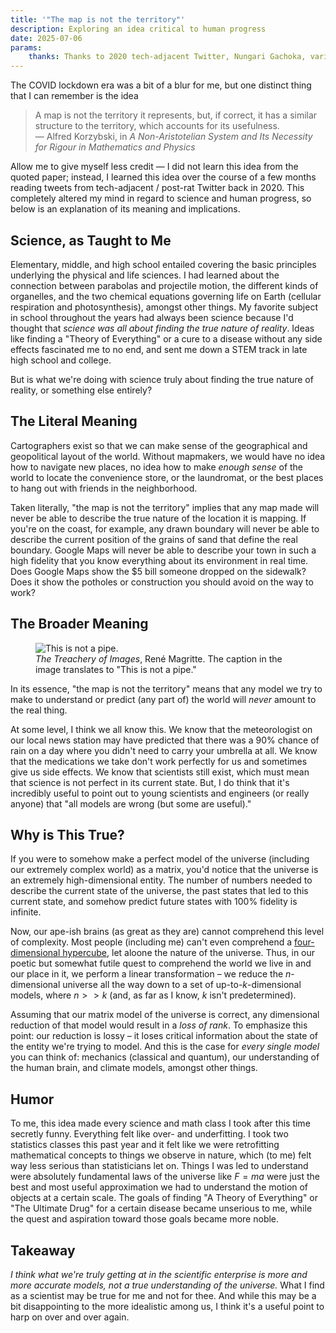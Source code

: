```yaml
---
title: '"The map is not the territory"'
description: Exploring an idea critical to human progress
date: 2025-07-06
params:
    thanks: Thanks to 2020 tech-adjacent Twitter, Nungari Gachoka, various friends and acquaintances, and all of my science and math teachers for helping me with the ideas in this post.
---
```

The COVID lockdown era was a bit of a blur for me, but one distinct thing that I can remember is the idea

> A map is not the territory it represents, but, if correct, it has a similar structure to the territory, which accounts for its usefulness.  
> — Alfred Korzybski, in _A Non-Aristotelian System and Its Necessity for Rigour in Mathematics and Physics_

Allow me to give myself less credit — I did not learn this idea from the quoted paper; instead, I learned this idea over the course of a few months reading tweets from tech-adjacent / post-rat Twitter back in 2020. This completely altered my mind in regard to science and human progress, so below is an explanation of its meaning and implications.

## Science, as Taught to Me
Elementary, middle, and high school entailed covering the basic principles underlying the physical and life sciences. I had learned about the connection between parabolas and projectile motion, the different kinds of organelles, and the two chemical equations governing life on Earth (cellular respiration and photosynthesis), amongst other things. My favorite subject in school throughout the years had always been science because I'd thought that _science was all about finding the true nature of reality_. Ideas like finding a "Theory of Everything" or a cure to a disease without any side effects fascinated me to no end, and sent me down a STEM track in late high school and college.

But is what we're doing with science truly about finding the true nature of reality, or something else entirely?

## The Literal Meaning
Cartographers exist so that we can make sense of the geographical and geopolitical layout of the world. Without mapmakers, we would have no idea how to navigate new places, no idea how to make _enough sense_ of the world to locate the convenience store, or the laundromat, or the best places to hang out with friends in the neighborhood.

Taken literally, "the map is not the territory" implies that any map made will never be able to describe the true nature of the location it is mapping. If you're on the coast, for example, any drawn boundary will never be able to describe the current position of the grains of sand that define the real boundary. Google Maps will never be able to describe your town in such a high fidelity that you know everything about its environment in real time. Does Google Maps show the $5 bill someone dropped on the sidewalk? Does it show the potholes or construction you should avoid on the way to work?

## The Broader Meaning
<figure>
    <img src="/media/this-is-not-a-pipe.png"
         alt="This is not a pipe.">
    <figcaption><i>The Treachery of Images</i>, René Magritte. The caption in the image translates to "This is not a pipe."</figcaption>
</figure>

In its essence, "the map is not the territory" means that any model we try to make to understand or predict (any part of) the world will _never_ amount to the real thing.

At some level, I think we all know this. We know that the meteorologist on our local news station may have predicted that there was a 90% chance of rain on a day where you didn't need to carry your umbrella at all. We know that the medications we take don't work perfectly for us and sometimes give us side effects. We know that scientists still exist, which must mean that science is not perfect in its current state. But, I do think that it's incredibly useful to point out to young scientists and engineers (or really anyone) that "all models are wrong (but some are useful)."

## Why is This True?
If you were to somehow make a perfect model of the universe (including our extremely complex world) as a matrix, you'd notice that the universe is an extremely high-dimensional entity. The number of numbers needed to describe the current state of the universe, the past states that led to this current state, and somehow predict future states with 100% fidelity is infinite.

Now, our ape-ish brains (as great as they are) cannot comprehend this level of complexity. Most people (including me) can't even comprehend a [four-dimensional hypercube](https://en.wikipedia.org/wiki/Tesseract), let aloone the nature of the universe. Thus, in our poetic but somewhat futile quest to comprehend the world we live in and our place in it, we perform a linear transformation – we reduce the $n$-dimensional universe all the way down to a set of up-to-$k$-dimensional models, where $n >> k$ (and, as far as I know, $k$ isn't predetermined).

Assuming that our matrix model of the universe is correct, any dimensional reduction of that model would result in a _loss of rank_. To emphasize this point: our reduction is lossy – it loses critical information about the state of the entity we're trying to model. And this is the case for _every single model_ you can think of: mechanics (classical and quantum), our understanding of the human brain, and climate models, amongst other things.

## Humor
To me, this idea made every science and math class I took after this time secretly funny. Everything felt like over- and underfitting. I took two statistics classes this past year and it felt like we were retrofitting mathematical concepts to things we observe in nature, which (to me) felt way less serious than statisticians let on. Things I was led to understand were absolutely fundamental laws of the universe like $F = ma$ were just the best and most useful approximation we had to understand the motion of objects at a certain scale. The goals of finding "A Theory of Everything" or "The Ultimate Drug" for a certain disease became unserious to me, while the quest and aspiration toward those goals became more noble.

## Takeaway
_I think what we're truly getting at in the scientific enterprise is more and more accurate models, not a true understanding of the universe._ What I find as a scientist may be true for me and not for thee. And while this may be a bit disappointing to the more idealistic among us, I think it's a useful point to harp on over and over again.
